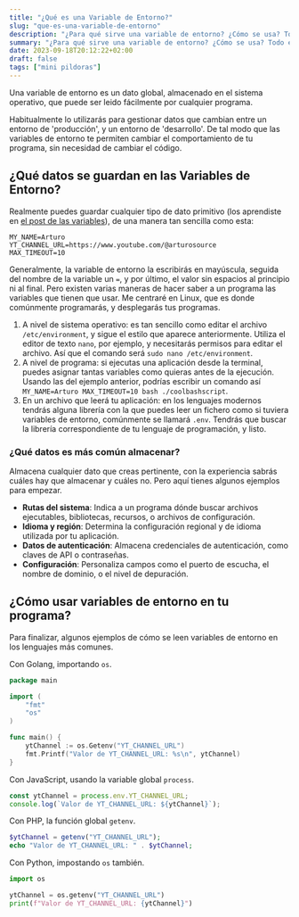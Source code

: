 ```yaml
---
title: "¿Qué es una Variable de Entorno?"
slug: "que-es-una-variable-de-entorno"
description: "¿Para qué sirve una variable de entorno? ¿Cómo se usa? Todo en un minuto."
summary: "¿Para qué sirve una variable de entorno? ¿Cómo se usa? Todo en un minuto."
date: 2023-09-18T20:12:22+02:00
draft: false
tags: ["mini pildoras"]
---
```


Una variable de entorno es un dato global, almacenado en el sistema operativo, que puede ser leido fácilmente por cualquier programa.

Habitualmente lo utilizarás para gestionar datos que cambian entre un entorno de 'producción', y un entorno de 'desarrollo'. De tal modo que las variables de entorno te permiten cambiar el comportamiento de tu programa, sin necesidad de cambiar el código.

## ¿Qué datos se guardan en las Variables de Entorno?

Realmente puedes guardar cualquier tipo de dato primitivo (los aprendiste en [el post de las variables](/es/posts/que-es-una-variable/)), de una manera tan sencilla como esta:

```text
MY_NAME=Arturo
YT_CHANNEL_URL=https://www.youtube.com/@arturosource
MAX_TIMEOUT=10
```

Generalmente, la variable de entorno la escribirás en mayúscula, seguida del nombre de la variable un `=`, y por último, el valor sin espacios al principio ni al final. Pero existen varias maneras de hacer saber a un programa las variables que tienen que usar. Me centraré en Linux, que es donde comúnmente programarás, y desplegarás tus programas.

1. A nivel de sistema operativo: es tan sencillo como editar el archivo `/etc/environment`, y sigue el estilo que aparece anteriormente. Utiliza el editor de texto `nano`, por ejemplo, y necesitarás permisos para editar el archivo. Así que el comando será `sudo nano /etc/environment`.
2. A nivel de programa: si ejecutas una aplicación desde la terminal, puedes asignar tantas variables como quieras antes de la ejecución. Usando las del ejemplo anterior, podrías escribir un comando así `MY_NAME=Arturo MAX_TIMEOUT=10 bash ./coolbashscript`.
3. En un archivo que leerá tu aplicación: en los lenguajes modernos tendrás alguna librería con la que puedes leer un fichero como si tuviera variables de entorno, comúnmente se llamará `.env`. Tendrás que buscar la librería correspondiente de tu lenguaje de programación, y listo.

### ¿Qué datos es más común almacenar?

Almacena cualquier dato que creas pertinente, con la experiencia sabrás cuáles hay que almacenar y cuáles no. Pero aquí tienes algunos ejemplos para empezar.

- **Rutas del sistema**: Indica a un programa dónde buscar archivos ejecutables, bibliotecas, recursos, o archivos de configuración.
- **Idioma y región**: Determina la configuración regional y de idioma utilizada por tu aplicación.
- **Datos de autenticación**: Almacena credenciales de autenticación, como claves de API o contraseñas.
- **Configuración**: Personaliza campos como el puerto de escucha, el nombre de dominio, o el nivel de depuración.

## ¿Cómo usar variables de entorno en tu programa?

Para finalizar, algunos ejemplos de cómo se leen variables de entorno en los lenguajes más comunes.

Con Golang, importando `os`.

```go
package main

import (
    "fmt"
    "os"
)

func main() {
    ytChannel := os.Getenv("YT_CHANNEL_URL")
    fmt.Printf("Valor de YT_CHANNEL_URL: %s\n", ytChannel)
}
```

Con JavaScript, usando la variable global `process`.

```js
const ytChannel = process.env.YT_CHANNEL_URL;
console.log(`Valor de YT_CHANNEL_URL: ${ytChannel}`);
```

Con PHP, la función global `getenv`.

```php
$ytChannel = getenv("YT_CHANNEL_URL");
echo "Valor de YT_CHANNEL_URL: " . $ytChannel;
```

Con Python, impostando `os` también.

```python
import os

ytChannel = os.getenv("YT_CHANNEL_URL")
print(f"Valor de YT_CHANNEL_URL: {ytChannel}")
```

